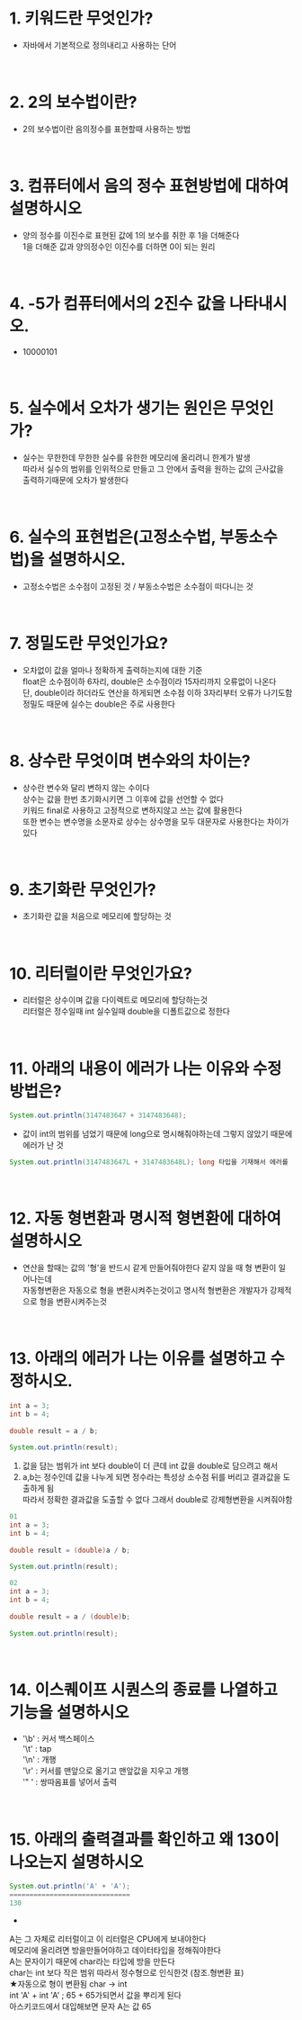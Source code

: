 # 1. 키워드란 무엇인가?
- 자바에서 기본적으로 정의내리고 사용하는 단어 
<br>

# 2. 2의 보수법이란?
- 2의 보수법이란 음의정수를 표현할때 사용하는 방법
<br>

# 3. 컴퓨터에서 음의 정수 표현방법에 대하여 설명하시오
- 양의 정수를 이진수로 표현된 값에 1의 보수를 취한 후 1을 더해준다 <br>
1을 더해준 값과 양의정수인 이진수를 더하면 0이 되는 원리
<br>

# 4. -5가 컴퓨터에서의 2진수 값을 나타내시오.
- 10000101
<br>

# 5. 실수에서 오차가 생기는 원인은 무엇인가?
- 실수는 무한한데 무한한 실수를 유한한 메모리에 올리려니 한계가 발생 <br>
따라서 실수의 범위를 인위적으로 만들고 그 안에서 출력을 원하는 값의 근사값을 출력하기때문에 오차가 발생한다
<br>

# 6. 실수의 표현법은(고정소수법, 부동소수법)을 설명하시오.
- 고정소수법은 소수점이 고정된 것 / 부동소수법은 소수점이 떠다니는 것
<br>

# 7. 정밀도란 무엇인가요?
- 오차없이 값을 얼마나 정확하게 출력하는지에 대한 기준 <br>
float은 소수점이하 6자리, double은 소수점이라 15자리까지 오류없이 나온다 <br> 
단, double이라 하더라도 연산을 하게되면 소수점 이하 3자리부터 오류가 나기도함 <br>
정밀도 때문에 실수는 double은 주로 사용한다
<br>

# 8. 상수란 무엇이며 변수와의 차이는?
- 상수란 변수와 달리 변하지 않는 수이다 <br>
 상수는 값을 한번 초기화시키면 그 이후에 값을 선언할 수 없다 <br>
키워드 final로 사용하고 고정적으로 변하지않고 쓰는 값에 활용한다 <br> 
또한 변수는 변수명을 소문자로 상수는 상수명을 모두 대문자로 사용한다는 차이가 있다
<br>

# 9. 초기화란 무엇인가?
- 초기화란 값을 처음으로 메모리에 할당하는 것
<br>

# 10. 리터럴이란 무엇인가요?
- 리터럴은 상수이며 값을 다이렉트로 메모리에 할당하는것 <br>
리터럴은 정수일때 int 실수일때 double을 디폴트값으로 정한다
<br>

# 11. 아래의 내용이 에러가 나는 이유와 수정방법은?
```java
System.out.println(3147483647 + 3147483648);
```
- 값이 int의 범위를 넘었기 때문에 long으로 명시해줘야하는데 그렇지 않았기 때문에 에러가 난 것
```java
System.out.println(3147483647L + 3147483648L); long 타입을 기재해서 에러를 잡으면 된다
```
<br>

# 12. 자동 형변환과 명시적 형변환에 대하여 설명하시오
- 연산을 할때는 값의 '형'을 반드시 같게 만들어줘야한다 같지 않을 때 형 변환이 일어나는데 <br>
자동형변환은 자동으로 형을 변환시켜주는것이고 명시적 형변환은 개발자가 강제적으로 형을 변환시켜주는것
<br>

# 13. 아래의 에러가 나는 이유를 설명하고 수정하시오.
```java
int a = 3;
int b = 4;
    	
double result = a / b;
    	
System.out.println(result);
```
1. 값을 담는 범위가 int 보다 double이 더 큰데 int 값을 double로 담으려고 해서  
 2. a,b는 정수인데 값을 나누게 되면 정수라는 특성상 소수점 뒤를 버리고 결과값을 도출하게 됨 <br>
 따라서 정확한 결과값을 도출할 수 없다 그래서 double로 강제형변환을 시켜줘야함

```java
01
int a = 3;
int b = 4;
    	
double result = (double)a / b;
    	
System.out.println(result);

02
int a = 3;
int b = 4;
    	
double result = a / (double)b;
    	
System.out.println(result);
```
<br>

# 14. 이스퀘이프 시퀀스의 종료를 나열하고 기능을 설명하시오
- '\b' : 커서 백스페이스 <br>
'\t' : tap <br>
'\n' : 개행 <br>
'\r' : 커서를 맨앞으로 옮기고 맨앞값을 지우고 개행 <br>
'\" ' : 쌍따옴표를 넣어서 출력 
<br>

# 15. 아래의 출력결과를 확인하고 왜 130이 나오는지 설명하시오
```java
System.out.println('A' + 'A');
==============================
130
```
- 
A는 그 자체로 리터럴이고 이 리터럴은 CPU에게 보내야한다 <br>
메모리에 올리려면 방을만들어야하고 데이터타입을 정해줘야한다 <br>
A는 문자이기 때문에 char라는 타입에 방을 만든다  <br> 
char는 int 보다 작은 범위 따라서 정수형으로 인식한것 (참조.형변환 표) <br> 
★자동으로 형이 변환됨 char → int <br> 
int 'A' + int 'A' ; 65 + 65가되면서 값을 뿌리게 된다 <br> 
아스키코드에서 대입해보면 문자 A는 값 65

